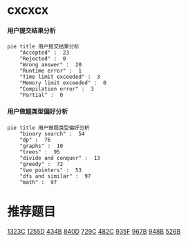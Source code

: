 # cxcxcx

<!-- tabs:start -->



#### **用户提交结果分析**

```mermaid
pie title 用户提交结果分析
    "Accepted" :  23
    "Rejected" :  0
    "Wrong answer" :  20
    "Runtime error" :  1
    "Time limit exceeded" :  3
    "Memory limit exceeded" :  0
    "Compilation error" :  3
    "Partial" :  0
```

#### **用户做题类型偏好分析**

```mermaid
pie title 用户做题类型偏好分析
    "binary search" :  54
    "dp" :  76
    "graphs" :  10
    "trees" :  95
    "divide and conquer" :  13
    "greedy" :  72
    "two pointers" :  53
    "dfs and similar" :  97
    "math" :  97
```



<!-- tabs:end -->
# 推荐题目
[1323C](https://codeforces.com/contest/1323/problem/C)
[1255D](https://codeforces.com/contest/1255/problem/D)
[434B](https://codeforces.com/contest/434/problem/B)
[840D](https://codeforces.com/contest/840/problem/D)
[729C](https://codeforces.com/contest/729/problem/C)
[482C](https://codeforces.com/contest/482/problem/C)
[935F](https://codeforces.com/contest/935/problem/F)
[967B](https://codeforces.com/contest/967/problem/B)
[948B](https://codeforces.com/contest/948/problem/B)
[526B](https://codeforces.com/contest/526/problem/B)
